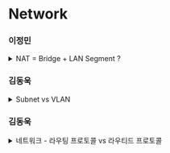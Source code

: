 # Network

### 이정민
<details>
  <summary> NAT = Bridge + LAN Segment ? </summary>

  ## NAT
  
  **역할:** 내부 네트워크의 여러 기기가 하나의 공인 IP를 사용해 인터넷에 접근할 수 있도록 하는 **IP 공유**를 담당한다.
  
  **주요 기능:**  
  - **주소 변환:** 내부의 사설 IP(예: 10.x.x.x)와 외부의 공인 IP(예: 203.0.113.x)를 상호 변환한다.
  - **포트 매핑:** 하나의 공인 IP를 여러 내부 기기가 공유할 수 있도록 각 연결마다 다른 포트 번호를 할당하여 구분한다.
  - **연결 추적 및 보안:** 각 연결의 상태를 NAT 테이블에 기록해 응답을 올바른 내부 기기로 전달하며 내부 네트워크 구조가 외부에 노출되지 않도록 보호한다.
  
  **예시:** 집의 Wi-Fi를 사용할 때 컴퓨터, 스마트폰 등이 각각 10.0.0.10, 10.0.0.11의 사설 IP를 사용하며 라우터는 하나의 공인 IP(예: 203.0.113.5)를 통해 외부와 통신한다. 각 기기의 연결은 포트 번호로 구분되어 관리한다.

  
  ## Bridge
  
  **역할:** 여러 LAN Segment를 Cable이나 Switch과 같은 물리적 장비나 vLAN 등의 논리적 설정을 통합해 모든 기기가 동일한 브로드캐스트 도메인을 공유하도록 한다.
  
  **주요 기능:**  
  - **데이터 전달:** 데이터 링크 계층에서 작동해 **MAC 주소**를 기반으로 데이터를 그대로 전달한다.
  - **네트워크 확장:** 각 Segment를 한 기기가 보낸 브로드캐스트 메시지가 도달할 수 있는 모든 기기들의 범위로 통합한다. 동일한 네트워크 내의 모든 기기가 같은 브로드캐스트 영역을 공유하게 함으로써 기기들 간의 통신이 원활하게 이루어지도록 지원한다.
  
  **예시:** 사무실 내 각 층의 네트워크를 Switch 또는 Bridge 장비로 연결하여 모든 기기가 동일한 네트워크 상에서 자유롭게 통신할 수 있도록 하는 경우

  
  ## LAN Segment
  
  **역할:** 동일한 IP 대역과 브로드캐스트 영역을 공유하는 기기들의 집합으로 기본적인 네트워크 통신 환경을 제공한다.
  
  **주요 기능:**  
  - **고유 IP 할당:** 각 기기는 네트워크 내에서 충돌 없이 고유한 IP(예: 10.x.x.x)를 사용한다.
  - **기본 통신:** 같은 LAN Segment에 속한 기기들은 직접 통신하며 데이터를 주고받을 수 있다.
  
  **예시:** 가정 내 컴퓨터, 프린터 등 모두 **동일**한 10.x.x.x 대역을 사용하여 하나의 LAN을 구성, 서로 데이터를 교환하는 환경

  
  ## 그래서 NAT는 Bridge + LAN Segment인가?
  NAT = (Bridge + LAN Segment) + **추가 기능**  
  - **Bridge와 LAN Segment:** 기본 네트워크 연결 환경을 형성하여 기기들이 서로 통신할 수 있도록 한다.
  - NAT는 기본 네트워크 연결 환경 위에 주소 변환, 포트 매핑, 연결 추적, 보안과 같은 **기능**을 추가해 내부와 외부 네트워크를 연결한다.
</details>


### 김동욱
<details>
  <summary> Subnet vs VLAN </summary>

  ## Subnet
  
  ### 정의
  - 네트워크를 논리적으로 분할한 단위로, 계층 3(네트워크 계층)에서 동작합니다.
  - 서브넷 마스크를 통해 IP 주소의 네트워크 ID와 호스트 ID를 구분합니다.
  
  ### 목적
  - 브로드캐스트 도메인 분리
    - 큰 네트워크를 작은 서브넷으로 나누어 불필요한 브로드캐스트 트래픽을 줄입니다.
  - 보안 및 관리 효율성
    - 다른 서브넷 간 통신은 라우터/방화벽을 거치게 해 접근 제어가 가능합니다.
  - IP 주소 효율적 할당
    - 필요한 호스트 수에 맞춰 서브넷 크기를 최적화합니다 (예: /24 → 254개 호스트, /30 → 2개 호스트).
  
  ### 예시
  네트워크: 192.168.1.0/24  
  서브넷 A: 192.168.1.0/26 (호스트 62개)  
  서브넷 B: 192.168.1.64/26 (호스트 62개)  
  
  ## VLAN
  
  ### 정의
  - 하나의 물리적 스위치를 여러 논리적 네트워크로 분할하는 기술로, 계층 2(데이터 링크 계층)에서 동작합니다.
  - 태그 기반(VLAN ID, 예: IEEE 802.1Q)으로 트래픽을 구분합니다.
  
  ### 목적
  - 브로드캐스트 도메인 분리
    - 서브넷과 유사하지만 L2 스위치에서 구현되므로 라우터 없이도 통신 격리가 가능합니다.
  - 물리적 배치와 무관한 그룹화
    - 다른 층/건물에 있는 기기를 하나의 VLAN으로 묶어 관리할 수 있습니다 (예: 재무부서 VLAN, 개발부서 VLAN).
  - 보안 강화
    - VLAN 간 통신은 L3 장비(라우터)를 거치도록 강제해 접근 제어를 적용할 수 있습니다.
   
  ### 예시
  VLAN 10: 영업부서 (포트 1-8)  
  VLAN 20: 개발부서 (포트 9-16)  
  
   ## Subnet과 VLAN의 기능이 중복되는데 둘 중 한가지만 써도 될까?
   A. 한가지만 사용해도 네트워크 분리는 가능하지만 같이 사용할 경우 아래와 같은 장점이 있음
   | 기능                 | 서브넷만 사용                          | VLAN + 서브넷 사용                          |
  |----------------------|---------------------------------------|--------------------------------------------|
  | 브로드캐스트 분리     | 서브넷 단위 (IP 기반)                 | VLAN 단위 (스위치 레벨에서 완전 분리)       |
  | L2 보안 제어         | 불가능                                | 가능 (포트 고정, MAC ACL 등)                |
  | 포트 기반 정책       | 어렵거나 복잡                         | 간단 (VLAN ID만 설정하면 끝)                |
  | 유연한 구성          | 물리적 위치 중요                      | 위치 무관, VLAN으로 논리적 묶기 가능         |
  | 공격 격리            | 라우터에 의존                         | 스위치 레벨에서 차단 가능                   |
</details>

### 김동욱
<details>
  <summary> 네트워크 - 라우팅 프로토콜 vs 라우티드 프로토콜 </summary>
---

## 라우팅 프로토콜 (Routing Protocol)

- 라우터 간에 경로 정보를 교환하여 최적의 경로를 동적으로 결정하는 프로토콜
- 라우팅 테이블을 자동으로 생성/갱신
- 네트워크 구조 변화에 자동 대응

### 분류 방식

| 방식 | 설명 | 대표 프로토콜 |
|------|------|----------------|
| 거리 벡터 | 거리(홉 수) + 방향 | RIP, IGRP |
| 링크 상태 | 전체 구조 파악 후 최적 경로 계산 | OSPF, IS-IS |
| 경로 벡터 | 경로 벡터 정보(AS 정보 등) 기반 | BGP |

---

## 라우티드 프로토콜 (Routed Protocol)

- 실제 데이터를 목적지로 전달하는 프로토콜
- 라우팅 프로토콜이 만든 경로를 따라 사용자 데이터(IP 패킷 등)가 전달
- 라우터가 처리할 수 있는 트래픽의 종류를 의미하기도 한다.

### 대표 프로토콜

- IPv4, IPv6
- AppleTalk (구버전)
- IPX (Novell NetWare에서 사용)

---

## 라우팅 vs 라우티드 프로토콜 차이

| 구분 | 라우팅 프로토콜 | 라우티드 프로토콜 |
|------|------------------|--------------------|
| 역할 | 최적 경로를 결정 | 데이터를 전달 |
| 작동 주체 | 라우터 간 정보 교환 | 라우터가 패킷 전달 |
| 데이터 처리 | 라우팅 정보만 처리 | 사용자 데이터 처리 |
| 예시 | RIP, OSPF, EIGRP, BGP | IPv4, IPv6, IPX, AppleTalk |

---

## 정리

- 라우팅 프로토콜: 길 찾는 앱 (예: 구글 지도)
- 라우티드 프로토콜: 실제로 달리는 자동차 (예: 택시)
</details>
